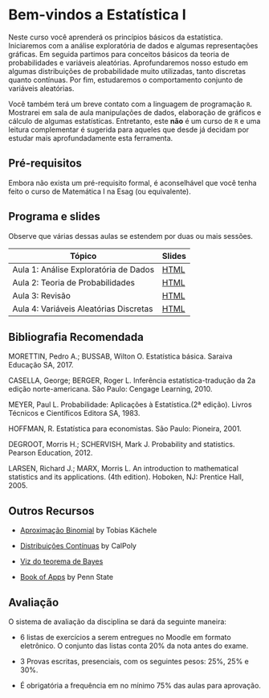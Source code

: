 # Bem-vindos a Estatística I

Neste curso você aprenderá os princípios básicos da estatística. Iniciaremos com a análise exploratória de dados e algumas representações gráficas. Em seguida partimos para conceitos básicos da teoria de probabilidades e variáveis aleatórias. Aprofundaremos nosso estudo em algumas distribuições de probabilidade muito utilizadas, tanto discretas quanto contínuas. Por fim, estudaremos o comportamento conjunto de variáveis aleatórias.
 
Você também terá um breve contato com a linguagem de programação `R`. Mostrarei em sala de aula manipulações de dados, elaboração de gráficos e cálculo de algumas estatísticas. Entretanto, este **não** é um curso de `R` e uma leitura complementar é sugerida para aqueles que desde já decidam por estudar mais aprofundadamente esta ferramenta. 


## Pré-requisitos

Embora não exista um pré-requisito formal, é aconselhável que você tenha feito o curso de Matemática I na Esag (ou equivalente).


## Programa e slides

Observe que várias dessas aulas se estendem por duas ou mais sessões.

| Tópico | Slides | 
|--------|--------|
| Aula 1: Análise Exploratória de Dados | [HTML](https://raw.githack.com/rfbressan/estatistica1_slides/master/lectures/01-Probabilidade/011_analise_dados.html) |
| Aula 2: Teoria de Probabilidades | [HTML](https://raw.githack.com/rfbressan/estatistica1_slides/master/lectures/01-Probabilidade/012_probabilidades.html) |
| Aula 3: Revisão | [HTML](https://raw.githack.com/rfbressan/estatistica1_slides/master/lectures/01-Probabilidade/013_revisao.html) |
| Aula 4: Variáveis Aleatórias Discretas | [HTML](https://raw.githack.com/rfbressan/estatistica1_slides/master/lectures/02-VA_Discretas/020_va_discretas.html) |





## Bibliografia Recomendada

MORETTIN, Pedro A.; BUSSAB, Wilton O. Estatística básica. Saraiva Educação SA, 2017.

CASELLA, George; BERGER, Roger L. Inferência estatística-tradução da 2a edição norte-americana. São Paulo: Cengage Learning, 2010.

MEYER, Paul L. Probabilidade: Aplicações à Estatística.(2ª edição). Livros Técnicos e Científicos Editora SA, 1983.

HOFFMAN, R. Estatística para economistas. São Paulo: Pioneira, 2001.

DEGROOT, Morris H.; SCHERVISH, Mark J. Probability and statistics. Pearson Education, 2012.

LARSEN, Richard J.; MARX, Morris L. An introduction to mathematical statistics and its applications. (4th edition). Hoboken, NJ: Prentice Hall, 2005.

## Outros Recursos

* [Aproximação Binomial](https://shiny.psy.lmu.de/felix/TK/2/) by Tobias Kächele

* [Distribuições Contínuas](http://shiny.calpoly.sh/Prob_View/) by CalPoly

* [Viz do teorema de Bayes](https://github.com/tloux/teaching-shiny)

* [Book of Apps](https://sites.psu.edu/shinyapps/) by Penn State

## Avaliação

O sistema de avaliação da disciplina se dará da seguinte maneira:

- 6 listas de exercícios a serem entregues no Moodle em formato eletrônico. O conjunto das listas conta 20% da nota antes do exame.

- 3 Provas escritas, presenciais, com os seguintes pesos: 25%, 25% e 30%.

- É obrigatória a frequência em no mínimo 75% das aulas para aprovação.

